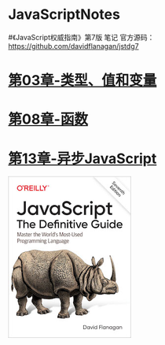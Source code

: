 # JavaScriptNotes

#《JavaScript权威指南》第7版 笔记
官方源码：https://github.com/davidflanagan/jstdg7

# [第03章-类型、值和变量](第13章-异步JavaScript.md)
# [第08章-函数](第08章-函数.md)
# [第13章-异步JavaScript](第13章-异步JavaScript.md)


![alt 《JavaScript 权威指南 原书第7版》](./images/smallcover.jpg)
